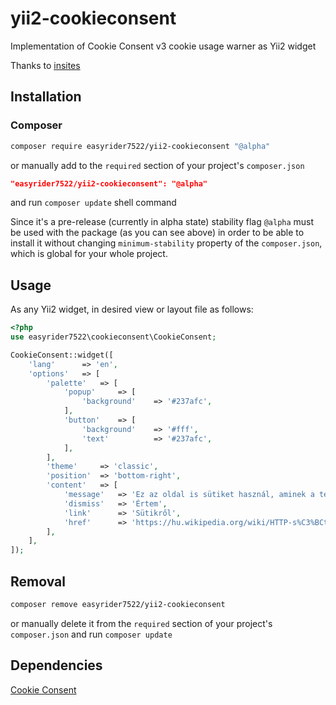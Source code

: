 # yii2-cookieconsent
Implementation of Cookie Consent v3 cookie usage warner as Yii2 widget

Thanks to [insites](https://cookieconsent.insites.com/)

## Installation
### Composer
````bash
composer require easyrider7522/yii2-cookieconsent "@alpha"
````

or manually add to the `required` section of your project's `composer.json`
````json
"easyrider7522/yii2-cookieconsent": "@alpha"
````
and run `composer update` shell command

Since it's a pre-release (currently in alpha state) stability flag `@alpha` must be used with the package (as you can see above) in order to be able to install it without changing `minimum-stability` property of the `composer.json`, which is global for your whole project.

## Usage

As any Yii2 widget, in desired view or layout file as follows:
````php
<?php
use easyrider7522\cookieconsent\CookieConsent;

CookieConsent::widget([
    'lang'      => 'en',
    'options'   => [
        'palette'   => [
            'popup'     => [
                'background'    => '#237afc',
            ],
            'button'    => [
                'background'    => '#fff',
                'text'          => '#237afc',
            ],
        ],
        'theme'     => 'classic',
        'position'  => 'bottom-right',
        'content'   => [
            'message'   => 'Ez az oldal is sütiket használ, aminek a tényét az EU-s törvények alapján jelezni kell a felhasználók felé.',
            'dismiss'   => 'Értem',
            'link'      => 'Sütikről',
            'href'      => 'https://hu.wikipedia.org/wiki/HTTP-s%C3%BCti',
        ],
    ],
]);
````

## Removal
````bash
composer remove easyrider7522/yii2-cookieconsent
````

or manually delete it from the `required` section of your project's `composer.json` and run `composer update`

## Dependencies

[Cookie Consent](https://github.com/insites/cookieconsent)
